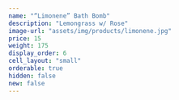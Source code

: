 ```yaml
---
name: "“Limonene” Bath Bomb"
description: "Lemongrass w/ Rose"
image-url: "assets/img/products/limonene.jpg"
price: 15
weight: 175
display_order: 6
cell_layout: "small"
orderable: true
hidden: false
new: false
---
```

